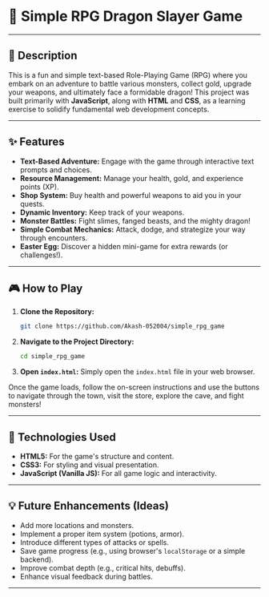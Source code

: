# 🐉 Simple RPG Dragon Slayer Game

---

## 📄 Description

This is a fun and simple text-based Role-Playing Game (RPG) where you embark on an adventure to battle various monsters, collect gold, upgrade your weapons, and ultimately face a formidable dragon! This project was built primarily with **JavaScript**, along with **HTML** and **CSS**, as a learning exercise to solidify fundamental web development concepts.

---

## ✨ Features

* **Text-Based Adventure:** Engage with the game through interactive text prompts and choices.
* **Resource Management:** Manage your health, gold, and experience points (XP).
* **Shop System:** Buy health and powerful weapons to aid you in your quests.
* **Dynamic Inventory:** Keep track of your weapons.
* **Monster Battles:** Fight slimes, fanged beasts, and the mighty dragon!
* **Simple Combat Mechanics:** Attack, dodge, and strategize your way through encounters.
* **Easter Egg:** Discover a hidden mini-game for extra rewards (or challenges!).

---

## 🎮 How to Play

1.  **Clone the Repository:**
    ```bash
    git clone https://github.com/Akash-052004/simple_rpg_game
    ```
2.  **Navigate to the Project Directory:**
    ```bash
    cd simple_rpg_game
    ```
3.  **Open `index.html`:** Simply open the `index.html` file in your web browser.

Once the game loads, follow the on-screen instructions and use the buttons to navigate through the town, visit the store, explore the cave, and fight monsters!

---

## 🚀 Technologies Used

* **HTML5:** For the game's structure and content.
* **CSS3:** For styling and visual presentation.
* **JavaScript (Vanilla JS):** For all game logic and interactivity.

---

## 💡 Future Enhancements (Ideas)

* Add more locations and monsters.
* Implement a proper item system (potions, armor).
* Introduce different types of attacks or spells.
* Save game progress (e.g., using browser's `localStorage` or a simple backend).
* Improve combat depth (e.g., critical hits, debuffs).
* Enhance visual feedback during battles.

---
